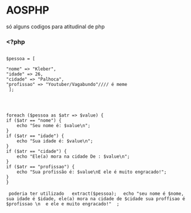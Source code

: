 # AOSPHP
só alguns codigos para atitudinal de php



###  <?php

  ##    
    
    $pessoa = [
    
    "nome" => "Kleber",
    "idade" => 26,
    "cidade" => "Palhoca",
    "profissao" => "Youtuber/Vagabundo"//// é meme
     ];



    
    foreach ($pessoa as $atr => $value) {
    if ($atr == "nome") {
        echo "Seu nome é: $value\n";
    }
    if ($atr == "idade") {
        echo "Sua idade é: $value\n";
    }
    if ($atr == "cidade") {
        echo "Ele(a) mora na cidade De : $value\n";
    }
    if ($atr == "profissao") {
        echo "Sua profissão é: $value\nE ele é muito engracado!";
    }
    }

`  poderia ter utilizado   extract($pessoa); `
`   echo "seu nome é $nome, sua idade é $idade, ele(a) mora na cidade de $cidade sua proffisao é $profissao \n  e ele e muito engracado!"  ; `



    
    


